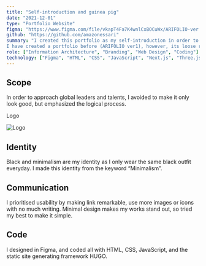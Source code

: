 ```yaml
---
title: "Self-introduction and guinea pig"
date: "2021-12-01"
type: "Portfolio Website"
figma: "https://www.figma.com/file/vkapT4Fa7K4wnlCxBOCuWx/ARIFOLIO-ver.2?node-id=403%3A432"
github: "https://github.com/amazonessari"
summary: "I created this portfolio as my self-introduction in order to connect with global leaders and talents. In this project I do everything from making contents to coding my design. This is also to experiment new design and technologies.
I have created a portfolio before (ARIFOLIO ver1), however, its loose repetition was collapsing the hierarchy. To solve this issue, I clarified the information architecture by following rules strictly."
role: ["Information Architecture", "Branding", "Web Design", "Coding"]
technology: ["Figma", "HTML", "CSS", "JavaScript", "Next.js", "Three.js"]
---
```



## Scope
In order to approach global leaders and talents, I avoided to make it only look good, but emphasized the logical process.

Logo

![Logo](/1.png)


## Identity
Black and minimalism are my identity as I only wear the same black outfit everyday. I made this identity from the keyword “Minimalism”.



## Communication
I prioritised usability by making link remarkable, use more images or icons with no much writing. Minimal design makes my works stand out, so tried my best to make it simple.



## Code
I designed in Figma, and coded all with HTML, CSS, JavaScript, and the static site generating framework HUGO.